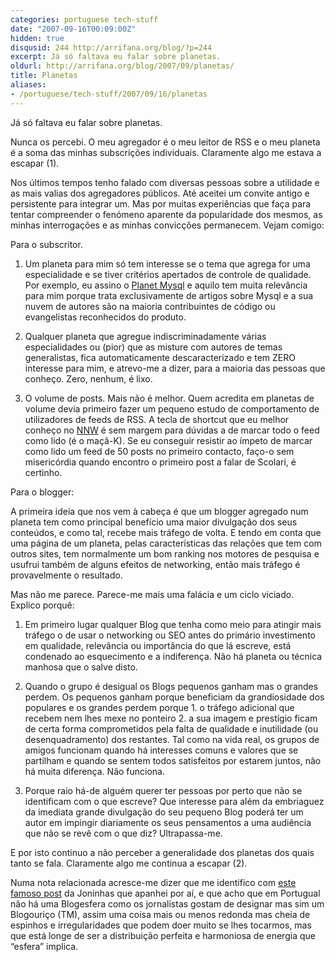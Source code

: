 ```yaml
---
categories: portuguese tech-stuff
date: "2007-09-16T00:09:00Z"
hidden: true
disqusid: 244 http://arrifana.org/blog/?p=244
excerpt: Já só faltava eu falar sobre planetas.
oldurl: http://arrifana.org/blog/2007/09/planetas/
title: Planetas
aliases:
- /portuguese/tech-stuff/2007/09/16/planetas
---
```


Já só faltava eu falar sobre planetas.

Nunca os percebi. O meu agregador é o meu leitor de RSS e o meu planeta é a soma das minhas subscrições individuais. Claramente algo me estava a escapar (1).

Nos últimos tempos tenho falado com diversas pessoas sobre a utilidade e as mais valias dos agregadores públicos. Até aceitei um convite antigo e persistente para integrar um. Mas por muitas experiências que faça para tentar compreender o fenómeno aparente da popularidade dos mesmos, as minhas interrogações e as minhas convicções permanecem. Vejam comigo:

Para o subscritor.

1. Um planeta para mim só tem interesse se o tema que agrega for uma especialidade e se tiver critérios apertados de controle de qualidade. Por exemplo, eu assino o [Planet Mysql][1] e aquilo tem muita relevância para mim porque trata exclusivamente de artigos sobre Mysql e a sua nuvem de autores são na maioria contribuintes de código ou evangelistas reconhecidos do produto.

2. Qualquer planeta que agregue indiscriminadamente várias especialidades ou (pior) que as misture com autores de temas generalistas, fica automaticamente descaracterizado e tem ZERO interesse para mim, e atrevo-me a dizer, para a maioria das pessoas que conheço. Zero, nenhum, é lixo.

3. O volume de posts. Mais não é melhor. Quem acredita em planetas de volume devia primeiro fazer um pequeno estudo de comportamento de utilizadores de feeds de RSS. A tecla de shortcut que eu melhor conheço no [NNW][2] é sem margem para dúvidas a de marcar todo o feed como lido (é o maçã-K). Se eu conseguir resistir ao ímpeto de marcar como lido um feed de 50 posts no primeiro contacto, faço-o sem misericórdia quando encontro o primeiro post a falar de Scolari, é certinho.

Para o blogger:

A primeira ideia que nos vem à cabeça é que um blogger agregado num planeta tem como principal benefício uma maior divulgação dos seus conteúdos, e como tal, recebe mais tráfego de volta. E tendo em conta que uma página de um planeta, pelas características das relações que tem com outros sites, tem normalmente um bom ranking nos motores de pesquisa e usufrui também de alguns efeitos de networking, então mais tráfego é provavelmente o resultado.

Mas não me parece. Parece-me mais uma falácia e um ciclo viciado. Explico porquê:

1. Em primeiro lugar qualquer Blog que tenha como meio para atingir mais tráfego o de usar o networking ou SEO antes do primário investimento em qualidade, relevância ou importância do que lá escreve, está condenado ao esquecimento e a indiferença. Não há planeta ou técnica manhosa que o salve disto.

2. Quando o grupo é desigual os Blogs pequenos ganham mas o grandes perdem. Os pequenos ganham porque beneficiam da grandiosidade dos populares e os grandes perdem porque 1. o tráfego adicional que recebem nem lhes mexe no ponteiro 2. a sua imagem e prestígio ficam de certa forma comprometidos pela falta de qualidade e inutilidade (ou desenquadramento) dos restantes. Tal como na vida real, os grupos de amigos funcionam quando há interesses comuns e valores que se partilham e quando se sentem todos satisfeitos por estarem juntos, não há muita diferença. Não funciona.

3. Porque raio há-de alguém querer ter pessoas por perto que não se identificam com o que escreve? Que interesse para além da embriaguez da imediata grande divulgação do seu pequeno Blog poderá ter um autor em impingir diariamente os seus pensamentos a uma audiência que não se revê com o que diz? Ultrapassa-me.

E por isto continuo a não perceber a generalidade dos planetas dos quais tanto se fala. Claramente algo me continua a escapar (2).

Numa nota relacionada acresce-me dizer que me identifico com [este famoso post][3] da Joninhas que apanhei por aí, e que acho que em Portugual não há uma Blogesfera como os jornalistas gostam de designar mas sim um Blogouriço (TM), assim uma coisa mais ou menos redonda mas cheia de espinhos e irregularidades que podem doer muito se lhes tocarmos, mas que está longe de ser a distribuição perfeita e harmoniosa de energia que “esfera” implica.


[1]: http://www.planetmysql.org/
[2]: http://www.newsgator.com/Individuals/NetNewsWire/
[3]: http://jonasnuts.blogs.sapo.pt/98526.html

